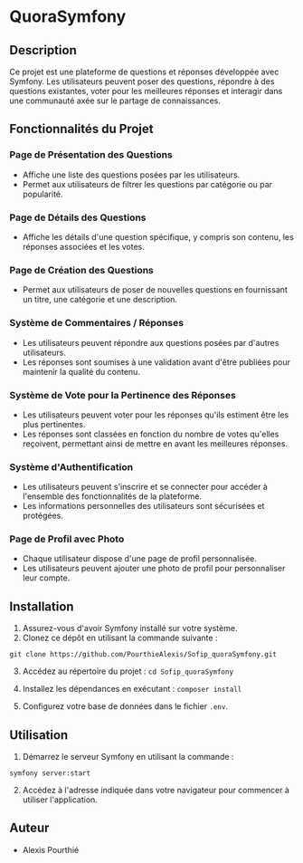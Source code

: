 # QuoraSymfony

## Description

Ce projet est une plateforme de questions et réponses développée avec Symfony. Les utilisateurs peuvent poser des questions, répondre à des questions existantes, voter pour les meilleures réponses et interagir dans une communauté axée sur le partage de connaissances.

## Fonctionnalités du Projet

### Page de Présentation des Questions

- Affiche une liste des questions posées par les utilisateurs.
- Permet aux utilisateurs de filtrer les questions par catégorie ou par popularité.

### Page de Détails des Questions

- Affiche les détails d'une question spécifique, y compris son contenu, les réponses associées et les votes.

### Page de Création des Questions

- Permet aux utilisateurs de poser de nouvelles questions en fournissant un titre, une catégorie et une description.

### Système de Commentaires / Réponses

- Les utilisateurs peuvent répondre aux questions posées par d'autres utilisateurs.
- Les réponses sont soumises à une validation avant d'être publiées pour maintenir la qualité du contenu.

### Système de Vote pour la Pertinence des Réponses

- Les utilisateurs peuvent voter pour les réponses qu'ils estiment être les plus pertinentes.
- Les réponses sont classées en fonction du nombre de votes qu'elles reçoivent, permettant ainsi de mettre en avant les meilleures réponses.

### Système d'Authentification

- Les utilisateurs peuvent s'inscrire et se connecter pour accéder à l'ensemble des fonctionnalités de la plateforme.
- Les informations personnelles des utilisateurs sont sécurisées et protégées.

### Page de Profil avec Photo

- Chaque utilisateur dispose d'une page de profil personnalisée.
- Les utilisateurs peuvent ajouter une photo de profil pour personnaliser leur compte.

## Installation

1. Assurez-vous d'avoir Symfony installé sur votre système.
2. Clonez ce dépôt en utilisant la commande suivante :

`git clone https://github.com/PourthieAlexis/Sofip_quoraSymfony.git`

3. Accédez au répertoire du projet :
   `cd Sofip_quoraSymfony`
4. Installez les dépendances en exécutant :
   `composer install`

5. Configurez votre base de données dans le fichier `.env`.

## Utilisation

1. Démarrez le serveur Symfony en utilisant la commande :

`symfony server:start`

2. Accédez à l'adresse indiquée dans votre navigateur pour commencer à utiliser l'application.

## Auteur

- Alexis Pourthié

